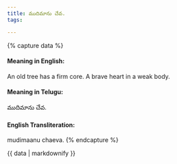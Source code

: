```yaml
---
title: ముదిమాను చేవ.
tags:

---
```


{% capture data %}
#### Meaning in English:
An old tree has a firm core.
A brave heart in a weak body.

#### Meaning in Telugu:
ముదిమాను చేవ.

#### English Transliteration:
mudimaanu chaeva.
{% endcapture %}

{{ data | markdownify }}

